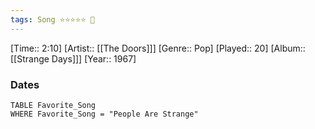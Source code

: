```yaml
---
tags: Song ⭐⭐⭐⭐⭐ 💛
---
```

[Time:: 2:10]
[Artist:: [[The Doors]]]
[Genre:: Pop]
[Played:: 20]
[Album:: [[Strange Days]]]
[Year:: 1967]
### Dates
````dataview
TABLE Favorite_Song
WHERE Favorite_Song = "People Are Strange"
````